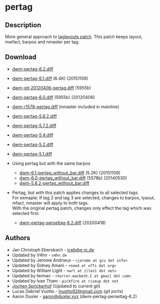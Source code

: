 pertag
======

Description
-----------
More general approach to [taglayouts patch](../historical/taglayouts).
This patch keeps layout, mwfact, barpos and nmaster per tag.

Download
--------
* [dwm-pertag-6.2.diff](dwm-pertag-6.2.diff)
* [dwm-pertag-6.1.diff](dwm-pertag-6.1.diff) (6.4K) (20151109)
* [dwm-git-20120406-pertag.diff](dwm-git-20120406-pertag.diff) (5955b)
* [dwm-pertag-6.0.diff](dwm-pertag-6.0.diff) (5955b) (20120406)
* [dwm-r1578-pertag.diff](dwm-r1578-pertag.diff) (nmaster included in mainline)
* [dwm-pertag-5.8.2.diff](dwm-pertag-5.8.2.diff)
* [dwm-pertag-5.7.2.diff](dwm-pertag-5.7.2.diff)
* [dwm-pertag-5.4.diff](dwm-pertag-5.4.diff)
* [dwm-pertag-5.2.diff](dwm-pertag-5.2.diff)
* [dwm-pertag-5.1.diff](dwm-pertag-5.1.diff)

* Using pertag but with the same barpos
  * [dwm-6.1-pertag\_without\_bar.diff](dwm-6.1-pertag_without_bar.diff) (5.2K) (20151109)
  * [dwm-6.0-pertag\_without\_bar.diff](dwm-6.0-pertag_without_bar.diff) (5578b) (20140530)
  * [dwm-5.8.2-pertag\_without\_bar.diff](dwm-5.8.2-pertag_without_bar.diff)

* Pertag, but with this patch applies changes to all selected tags.  
  For exmaple: If tag 2 and tag 3 are selected, changes to barpos, lyaout, mfact, nmaster will apply to both tags.  
  With the original pertag patch, changes only effect the tag which was selected first.
  * [dwm-pertag-perseltag-6.2.diff](dwm-pertag-perseltag-6.2.diff) (20200418)


Authors
-------
* Jan Christoph Ebersbach - <jceb@e-jc.de>
* Updated by V4hn - `v4hn.de`
* Updated by Jerome Andrieux - `<jerome at gcu dot info>`
* Updated by Sidney Amani - `<seed at uffs dot org>`
* Updated by William Light - `<wrl at illest dot net>`
* Updated by termac - `<terror.macbeth.I at gmail dot com>`
* Updated by Ivan Tham - `pickfire at riseup dot net`
* [Jochen Sprickerhof](mailto:project@firstname.lastname.de) (Updated to current git)
* Lucas Gabriel Vuotto - <lvuotto92@gmail.com> (git ports)
* Aaron Duxler - <aaron@duxler.xyz> (dwm-pertag-perseltag-6.2)
